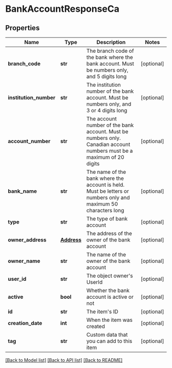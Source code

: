 # BankAccountResponseCa

## Properties
Name | Type | Description | Notes
------------ | ------------- | ------------- | -------------
**branch_code** | **str** | The branch code of the bank where the bank account. Must be numbers only, and 5 digits long | [optional] 
**institution_number** | **str** | The institution number of the bank account. Must be numbers only, and 3 or 4 digits long | [optional] 
**account_number** | **str** | The account number of the bank account. Must be numbers only. Canadian account numbers must be a maximum of 20 digits | [optional] 
**bank_name** | **str** | The name of the bank where the account is held. Must be letters or numbers only and maximum 50 characters long | [optional] 
**type** | **str** | The type of bank account | [optional] 
**owner_address** | [**Address**](Address.md) | The address of the owner of the bank account | [optional] 
**owner_name** | **str** | The name of the owner of the bank account | [optional] 
**user_id** | **str** | The object owner&#39;s UserId | [optional] 
**active** | **bool** | Whether the bank account is active or not | [optional] 
**id** | **str** | The item&#39;s ID | [optional] 
**creation_date** | **int** | When the item was created | [optional] 
**tag** | **str** | Custom data that you can add to this item | [optional] 

[[Back to Model list]](../README.md#documentation-for-models) [[Back to API list]](../README.md#documentation-for-api-endpoints) [[Back to README]](../README.md)


